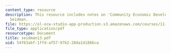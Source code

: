 ```yaml
---
content_type: resource
description: This resource includes notes on 'Community Economic Development' by Prof.
  Seidman.
file: https://ol-ocw-studio-app-production.s3.amazonaws.com/courses/11-201-gateway-planning-action-fall-2005/54f63abf1ffdaf5797b228da141866ca_seidman13.pdf
file_type: application/pdf
resourcetype: Document
title: seidman13.pdf
uid: 54f63abf-1ffd-af57-97b2-28da141866ca
---
```

